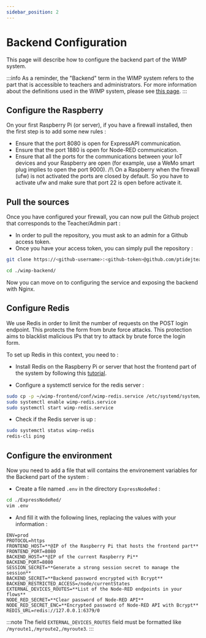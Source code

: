 ```yaml
---
sidebar_position: 2
---
```


# Backend Configuration

This page will describe how to configure the backend part of the WIMP system. 

:::info
As a reminder, the "Backend" term in the WIMP system refers to the part that is accessible to teachers and administrators. For more information about the definitions used in the WIMP system, please see [this page](../intro.md).
:::

## Configure the Raspberry

On your first Raspberry Pi (or server), if you have a firewall installed, then the first step is to add some new rules : 

- Ensure that the port 8080 is open for ExpressAPI communication.
- Ensure that the port 1880 is open for Node-RED communication.
- Ensure that all the ports for the communications between your IoT devices and your Raspberry are open (for example, use a WeMo smart plug implies to open the port 9000).
/!\ On a Raspberry when the firewall (ufw) is not activated the ports are closed by default. So you have to activate ufw and make sure that port 22 is open before activate it.

## Pull the sources

Once you have configured your firewall, you can now pull the Github project that corresponds to the Teacher/Admin part :
- In order to pull the repository, you must ask to an admin for a Github access token.
- Once you have your access token, you can simply pull the repository :

```bash
git clone https://<github-username>:<github-token>@github.com/ptidejteam/wimp-backend

cd ./wimp-backend/
```
Now you can move on to configuring the service and exposing the backend with Nginx.

## Configure Redis

We use Redis in order to limit the number of requests on the POST login endpoint. This protects the form from brute force attacks. This protection aims to blacklist malicious IPs that try to attack by brute force the login form.

To set up Redis in this context, you need to : 

- Install Redis on the Raspberry Pi or server that host the frontend part of the system by following this [tutorial](https://amalgjose.com/2020/08/11/how-to-install-redis-in-raspberry-pi/).

- Configure a systemctl service for the redis server : 
```bash
sudo cp -p ~/wimp-frontend/conf/wimp-redis.service /etc/systemd/system/
sudo systemctl enable wimp-redis.service
sudo systemctl start wimp-redis.service
```

- Check if the Redis server is up :
```bash
sudo systemctl status wimp-redis
redis-cli ping
```

## Configure the environment

Now you need to add a file that will contains the environement variables for the Backend part of the system : 
- Create a file named `.env` in the directory `ExpressNodeRed` :
```bash
cd ./ExpressNodeRed/
vim .env
```

- And fill it with the following lines, replacing the values with your information :
```
ENV=prod
PROTOCOL=https
FRONTEND_HOST=**@IP of the Raspberry Pi that hosts the frontend part**
FRONTEND_PORT=8080
BACKEND_HOST=**@IP of the current Raspberry Pi**
BACKEND_PORT=8080
SESSION_SECRET=**Generate a strong session secret to manage the session**
BACKEND_SECRET=**Backend password encrypted with Bcrypt**
BACKEND_RESTRICTED_ACCESS=/node/currentStates
EXTERNAL_DEVICES_ROUTES=**List of the Node-RED endpoints in your flows**
NODE_RED_SECRET=**Clear password of Node-RED API**
NODE_RED_SECRET_ENC=**Encrypted password of Node-RED API with Bcrypt**
REDIS_URL=redis://127.0.0.1:6379/0
```

:::note
The field `EXTERNAL_DEVICES_ROUTES` field must be formatted like `/myroute1,/myroute2,/myroute3`.
:::

